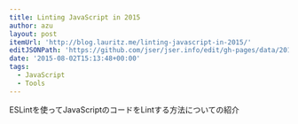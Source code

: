 ```yaml
---
title: Linting JavaScript in 2015
author: azu
layout: post
itemUrl: 'http://blog.lauritz.me/linting-javascript-in-2015/'
editJSONPath: 'https://github.com/jser/jser.info/edit/gh-pages/data/2015/08/index.json'
date: '2015-08-02T15:13:48+00:00'
tags:
  - JavaScript
  - Tools
---
```

ESLintを使ってJavaScriptのコードをLintする方法についての紹介
